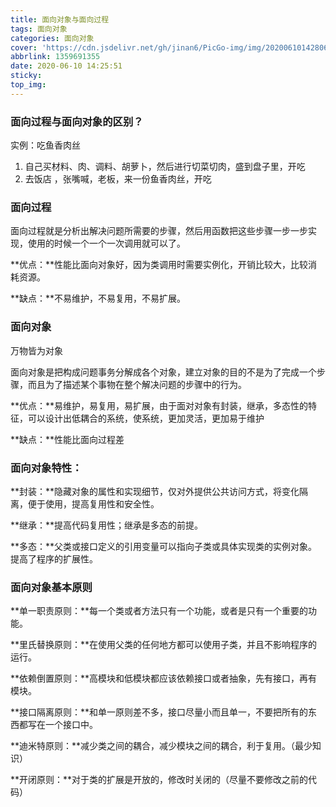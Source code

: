 ```yaml
---
title: 面向对象与面向过程
tags: 面向对象
categories: 面向对象
cover: 'https://cdn.jsdelivr.net/gh/jinan6/PicGo-img/img/20200610142806.jpeg'
abbrlink: 1359691355
date: 2020-06-10 14:25:51
sticky:
top_img:
---
```


### 面向过程与面向对象的区别？

实例：吃鱼香肉丝

1. 自己买材料、肉、调料、胡萝卜，然后进行切菜切肉，盛到盘子里，开吃
2. 去饭店 ，张嘴喊，老板，来一份鱼香肉丝，开吃

### 面向过程

面向过程就是分析出解决问题所需要的步骤，然后用函数把这些步骤一步一步实现，使用的时候一个一个一次调用就可以了。

**优点：**性能比面向对象好，因为类调用时需要实例化，开销比较大，比较消耗资源。

**缺点：**不易维护，不易复用，不易扩展。

### 面向对象

万物皆为对象

面向对象是把构成问题事务分解成各个对象，建立对象的目的不是为了完成一个步骤，而且为了描述某个事物在整个解决问题的步骤中的行为。

**优点：**易维护，易复用，易扩展，由于面对对象有封装，继承，多态性的特征，可以设计出低耦合的系统，使系统，更加灵活，更加易于维护

**缺点：**性能比面向过程差

### 面向对象特性：

**封装：**隐藏对象的属性和实现细节，仅对外提供公共访问方式，将变化隔离，便于使用，提高复用性和安全性。

**继承：**提高代码复用性；继承是多态的前提。

**多态：**父类或接口定义的引用变量可以指向子类或具体实现类的实例对象。提高了程序的扩展性。

### 面向对象基本原则

**单一职责原则：**每一个类或者方法只有一个功能，或者是只有一个重要的功能。

**里氏替换原则：**在使用父类的任何地方都可以使用子类，并且不影响程序的运行。

**依赖倒置原则：**高模块和低模块都应该依赖接口或者抽象，先有接口，再有模块。

**接口隔离原则：**和单一原则差不多，接口尽量小而且单一，不要把所有的东西都写在一个接口中。

**迪米特原则：**减少类之间的耦合，减少模块之间的耦合，利于复用。（最少知识）

**开闭原则：**对于类的扩展是开放的，修改时关闭的（尽量不要修改之前的代码）